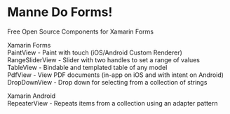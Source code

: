 # Manne Do Forms!
Free Open Source Components for Xamarin Forms  
  
Xamarin Forms  
PaintView - Paint with touch (iOS/Android Custom Renderer)  
RangeSliderView - Slider with two handles to set a range of values  
TableView - Bindable and templated table of any model  
PdfView - View PDF documents (in-app on iOS and with intent on Android)
DropDownView - Drop down for selecting from a collection of strings
  
Xamarin Android  
RepeaterView - Repeats items from a collection using an adapter pattern  

